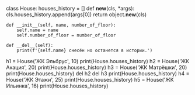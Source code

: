 class House:
    houses_history = []
    def __new__(cls, *args):
        cls.houses_history.append(args[0])
        return object.__new__(cls)

    def __init__(self, name, number_of_floor):
        self.name = name
        self.number_of_floor = number_of_floor

    def __del__(self):
        print(f'{self.name} снесён но останется в истории.')



h1 = House('ЖК Эльбрус', 10)
print(House.houses_history)
h2 = House('ЖК Акация', 20)
print(House.houses_history)
h3 = House('ЖК Матрёшки', 20)
print(House.houses_history)
del h2
del h3
print(House.houses_history)
h4 = House('ЖК Этажи', 25)
print(House.houses_history)
h5 = House('ЖК Ильинка', 16)
print(House.houses_history)
